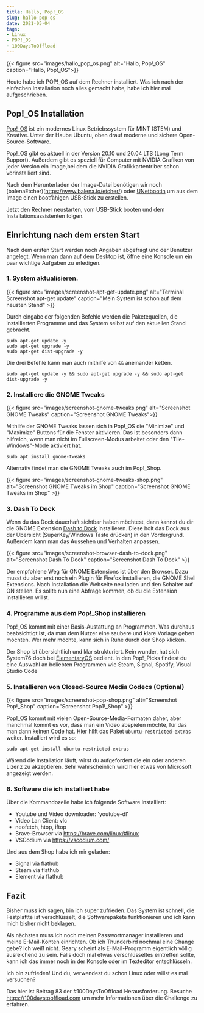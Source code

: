 ```yaml
---
title: Hallo, Pop!_OS
slug: hallo-pop-os
date: 2021-05-04
tags:
- Linux
- POP!_OS
- 100DaysToOffload
---
```


{{< figure src="images/hallo_pop_os.png" alt="Hallo, Pop!_OS" caption="Hallo, Pop!_OS">}}

Heute habe ich POP!\_OS auf dem Rechner installiert. Was ich nach der einfachen Installation noch alles gemacht habe, habe ich hier mal aufgeschrieben.

## Pop!_OS Installation

[Pop!_OS](https://pop.system76.com/) ist ein modernes Linux Betriebssystem für MINT (STEM) und Kreative. Unter der Haube Ubuntu, oben drauf moderne und sichere Open-Source-Software. 

Pop!_OS gibt es aktuell in der Version 20.10 und 20.04 LTS (Long Term Support). Außerdem gibt es speziell für Computer mit NVIDIA Grafiken von jeder Version ein Image,bei dem die NVIDIA Grafikkartentriber schon vorinstalliert sind. 

Nach dem Herunterladen der Image-Datei benötigen wir noch [balenaEtcher)(https://www.balena.io/etcher/) oder [UNetbootin](https://unetbootin.github.io/) um aus dem Image einen bootfähigen USB-Stick zu erstellen.

Jetzt den Rechner neustarten, vom USB-Stick booten und dem Installationsassistenten folgen. 

## Einrichtung nach dem ersten Start

Nach dem ersten Start werden noch Angaben abgefragt und der Benutzer angelegt. Wenn man dann auf dem Desktop ist, öffne eine Konsole um ein paar wichtige Aufgaben zu erledigen.

### 1. System aktualisieren.

{{< figure src="images/screenshot-apt-get-update.png" alt="Terminal Screenshot  apt-get update" caption="Mein System ist schon auf dem neusten Stand" >}}

Durch eingabe der folgenden Befehle werden die Paketequellen, die installierten Programme und das System selbst auf den aktuellen Stand gebracht. 

    sudo apt-get update -y 
    sudo apt-get upgrade -y 
    sudo apt-get dist-upgrade -y

Die drei Befehle kann man auch mithilfe von `&&` aneinander ketten. 

    sudo apt-get update -y && sudo apt-get upgrade -y && sudo apt-get dist-upgrade -y
    
### 2. Installiere die GNOME Tweaks

{{< figure src="images/screenshot-gnome-tweaks.png" alt="Screenshot GNOME Tweaks" caption="Screenshot GNOME Tweaks">}}

Mithilfe der GNOME Tweaks lassen sich in Pop!\_OS die "Minimize" und "Maximize" Buttons für die Fenster aktivieren. Das ist besonders dann hilfreich, wenn man nicht im Fullscreen-Modus arbeitet oder den "Tile-Windows"-Mode aktiviert hat. 

    sudo apt install gnome-tweaks

Alternativ findet man die GNOME Tweaks auch im Pop!\_Shop.

{{< figure src="images/screenshot-gnome-tweaks-shop.png" alt="Screenshot GNOME Tweaks im Shop" caption="Screenshot GNOME Tweaks im Shop" >}}

### 3. Dash To Dock

Wenn du das Dock dauerhaft sichtbar haben möchtest, dann kannst du dir die GNOME Extension [Dash to Dock](https://extensions.gnome.org/extension/307/dash-to-dock/) installieren. Diese holt das Dock aus der Übersicht (SuperKey/Windows Taste drücken) in den Vordergrund. Außerdem kann man das Aussehen und Verhalten anpassen. 

{{< figure src="images/screenshot-browser-dash-to-dock.png" alt="Screenshot Dash To Dock" caption="Screenshot Dash To Dock" >}}

Der empfohlene Weg für GNOME Extensions ist über den Browser. Dazu musst du aber erst noch ein Plugin für Firefox installieren, die GNOME Shell Extensions. Nach Installation die Webseite neu laden und den Schalter auf ON stellen. Es sollte nun eine Abfrage kommen, ob du die Extension installieren willst. 

### 4. Programme aus dem Pop!\_Shop installieren

Pop!\_OS kommt mit einer Basis-Austattung an Programmen. Was durchaus beabsichtigt ist, da man dem Nutzer eine saubere und klare Vorlage geben möchten. Wer mehr möchte, kann sich in Ruhe durch den Shop klicken. 

Der Shop ist übersichtlich und klar strukturiert. Kein wunder, hat sich System76 doch bei [ElementaryOS](https://elementary.io/de/) bedient. In den Pop!\_Picks findest du eine Auswahl an beliebten Programmen wie Steam, Signal, Spotify, Visual Studio Code 

### 5. Installieren von Closed-Source Media Codecs (Optional)

{{< figure src="images/screenshot-pop-shop.png" alt="Screenshot Pop!_Shop" caption="Screenshot Pop1!_Shop" >}}

Pop!\_OS kommt mit vielen Open-Source-Media-Formaten daher, aber manchmal kommt es vor, dass man ein Video abspielen möchte, für das man dann keinen Code hat. Hier hilft das Paket `ubuntu-restricted-extras` weiter. Installiert wird es so:

    sudo apt-get install ubuntu-restricted-extras
    
Wärend die Installation läuft, wirst du aufgefordert die ein oder anderen Lizenz zu akzeptieren. Sehr wahrscheinlich wird hier etwas von Microsoft angezeigt werden. 


### 6. Software die ich installiert habe

Über die Kommandozeile habe ich folgende Software installiert:

- Youtube und Video downloader: 'youtube-dl'
- Video Lan Client: vlc
- neofetch, htop, iftop
- Brave-Browser via https://brave.com/linux/#linux
- VSCodium via https://vscodium.com/ 

Und aus dem Shop habe ich mir geladen:

- Signal via flathub
- Steam via flathub
- Element via flathub

## Fazit

Bisher muss ich sagen, bin ich super zufrieden. Das System ist schnell, die Festplattte ist verschlüsselt, die Softwarepakete funktionieren und ich kann mich bisher nicht beklagen. 

Als nächstes muss ich noch meinen Passwortmanager installieren und meine E-Mail-Konten einrichten. Ob ich Thunderbird nochmal eine Change gebe? Ich weiß nicht. Geary scheint als E-Mail-Programm eigentlich völlig ausreichend zu sein. Falls doch mal etwas verschlüsseltes eintreffen sollte, kann ich das immer noch in der Konsole oder im Texteditor entschlüsseln. 

Ich bin zufrieden! Und du, verwendest du schon Linux oder willst es mal versuchen? 

<!--more-->

Das hier ist Beitrag 83 der #100DaysToOffload Herausforderung. Besuche https://100daystooffload.com um mehr Informationen über die Challenge zu erfahren.
